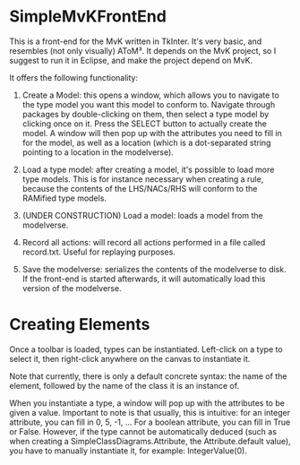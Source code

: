SimpleMvKFrontEnd
=================

This is a front-end for the MvK written in TkInter. It's very basic, and resembles (not only visually) AToM³. It depends on the MvK project, so I suggest to run it in Eclipse, and make the project depend on MvK.

It offers the following functionality:

1. Create a Model: this opens a window, which allows you to navigate to the type model you want this model to conform to. Navigate through packages by double-clicking on them, then select a type model by clicking once on it. Press the SELECT button to actually create the model. A window will then pop up with the attributes you need to fill in for the model, as well as a location (which is a dot-separated string pointing to a location in the modelverse).

2. Load a type model: after creating a model, it's possible to load more type models. This is for instance necessary when creating a rule, because the contents of the LHS/NACs/RHS will conform to the RAMified type models.

3. (UNDER CONSTRUCTION) Load a model: loads a model from the modelverse.

4. Record all actions: will record all actions performed in a file called record.txt. Useful for replaying purposes.

5. Save the modelverse: serializes the contents of the modelverse to disk. If the front-end is started afterwards, it will automatically load this version of the modelverse.

Creating Elements
=================

Once a toolbar is loaded, types can be instantiated. Left-click on a type to select it, then right-click anywhere on the canvas to instantiate it.

Note that currently, there is only a default concrete syntax: the name of the element, followed by the name of the class it is an instance of.

When you instantiate a type, a window will pop up with the attributes to be given a value. Important to note is that usually, this is intuitive: for an integer attribute, you can fill in 0, 5, -1, ... For a boolean attribute, you can fill in True or False. However, if the type cannot be automatically deduced (such as when creating a SimpleClassDiagrams.Attribute, the Attribute.default value), you have to manually instantiate it, for example: IntegerValue(0).
